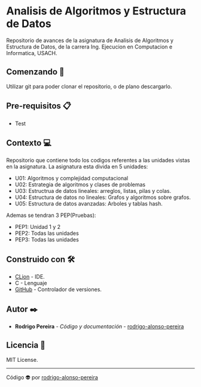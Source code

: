 # Analisis de Algoritmos y Estructura de Datos
Repositorio de avances de la asignatura de Analisis de Algoritmos y Estructura de Datos, de la carrera Ing. Ejecucion en Computacion e Informatica, USACH.

## Comenzando 🚀

Utilizar git para poder clonar el repositorio, o de plano descargarlo.

## Pre-requisitos 📋
- Test


## Contexto 💻
Repositorio que contiene todo los codigos referentes a las unidades vistas en la asignatura.
La asignatura esta divida en 5 unidades:
- U01: Algoritmos y complejidad computacional
- U02: Estrategia de algoritmos y clases de problemas
- U03: Estructrua de datos lineales: arreglos, listas, pilas y colas.
- U04: Estructura de datos no lineales: Grafos y algoritmos sobre grafos.
- U05: Estructura de datos avanzadas: Arboles y tablas hash.

Ademas se tendran 3 PEP(Pruebas):
- PEP1: Unidad 1 y 2
- PEP2: Todas las unidades
- PEP3: Todas las unidades

## Construido con 🛠️

* [CLion](https://www.jetbrains.com/clion/) - IDE.
* C - Lenguaje
* [GitHub](https://github.com/) - Controlador de versiones.

## Autor ✒️
* **Rodrigo Pereira** - *Código y documentación* - [rodrigo-alonso-pereira](#rodrigo-alonso-pereira)

## Licencia 📄

MIT License.

---
Código 👽 por [rodrigo-alonso-pereira](https://github.com/rodrigo-alonso-pereira)